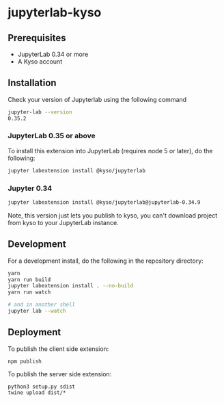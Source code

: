 # jupyterlab-kyso

## Prerequisites

* JupyterLab 0.34 or more
* A Kyso account

## Installation

Check your version of Jupyterlab using the following command

```bash
jupyter-lab --version
0.35.2
```

### JupyterLab 0.35 or above

To install this extension into JupyterLab (requires node 5 or later), do the following:

```bash
jupyter labextension install @kyso/jupyterlab
```

### Jupyter 0.34

```bash
jupyter labextension install @kyso/jupyterlab@jupyterlab-0.34.9
```

Note, this version just lets you publish to kyso, you can't download project from kyso to your JupyterLab instance.

## Development

For a development install, do the following in the repository directory:

```bash
yarn
yarn run build
jupyter labextension install . --no-build
yarn run watch
```

```bash
# and in another shell
jupyter lab --watch
```

## Deployment


To publish the client side extension:

```
npm publish
```

To publish the server side extension:

```
python3 setup.py sdist
twine upload dist/*
```

